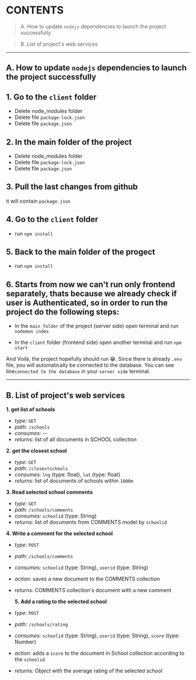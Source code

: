 # CONTENTS

> A. How to update `nodejs` dependencies to launch the project successfully

> B. List of project's web services

-----------
## A. How to update `nodejs` dependencies to launch the project successfully 

## 1. Go to the `client` folder 
- Delete node_modules folder
- Delete file `package-lock.json`
- Delete file `package.json`
## 2. In the main folder of the project 
- Delete node_modules folder
- Delete file `package-lock.json`
- Delete file `package.json`

## 3. Pull the last changes from github
it will contain `package.json`

## 4. Go to the `client` folder
- run `npm install`
## 5. Back to the main folder of the progect
- run `npm install`

## 6. Starts from now we can't run only frontend separately, thats because we already check if user is Authenticated, so in order to run the project do the following steps:
- In the `main folder` of the project (server side) open terminal and run `nodemon index`

- In the `client` folder (frontend side) open another terminal and run `npm start`

 And Voilà, the project hopefully should run 😁. Since there is already `.env` file, you will automatically be connected to the database. You can see line`connected to the database` in your `server side` terminal.

 -----------

 ## B. List of project's web services


 **1. get list of schools**
 
 * *type:* `GET`
 * *path:* `/schools`
 * *consumes:* --
 * *returns:* list of all documents in SCHOOL collection

 **2. get the closest school**

 * *type:* `GET`
 * *path:* `/closestschools`
 * *consumes:* `lng` (type: float), `lat` (type: float)
 * *returns:* list of documents of schools within `1000m`

 
 **3. Read selected school comments**

 * *type:* `GET`
 * *path:* `/schools/comments`
 * *consumes:* `schoolid` (type: String)
 * *returns:* list of documents from COMMENTS model by `schoolid` 

  **4. Write a comment for the selected school**

 * *type:* `POST`
 * *path:* `/schools/comments`
 * *consumes:* `schoolid` (type: String), `userid` (type: String)
 * *action*: saves a new document to the COMMENTS collection
 * *returns:* COMMENTS collection's document with a new comment

   **5. Add a rating to the selected school**

 * *type:* `POST`
 * *path:* `/schools/rating`
 * *consumes:* `schoolid` (type: String), `userid` (type: String), `score` (type: Number)
 * *action*: adds a `score` to the document in School collection according to the `schoolid`
 * *returns:* Object with the average rating of the selected school 







